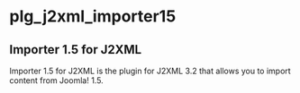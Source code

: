 # plg_j2xml_importer15
<h2>Importer 1.5 for J2XML</h2>
<p>Importer 1.5 for J2XML is the plugin for J2XML 3.2 that allows you to import content from Joomla! 1.5.</p>

